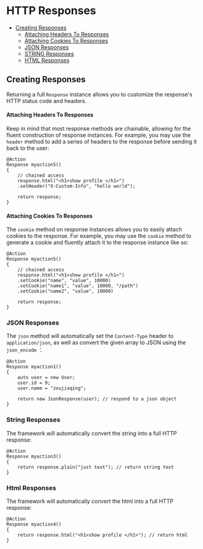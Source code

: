 # HTTP Responses

- [Creating Responses](#creating-responses)
    - [Attaching Headers To Responses](#attaching-headers-to-responses)
    - [Attaching Cookies To Responses](#attaching-cookies-to-responses)
    - [JSON Responses](#json-responses)
    - [STRING Responses](#string-responses)
    - [HTML Responses](#html-responses)
    
<a name="creating-responses"></a>
## Creating Responses

Returning a full `Response` instance allows you to customize the response's HTTP status code and headers.

<a name="attaching-headers-to-responses"></a>
#### Attaching Headers To Responses

Keep in mind that most response methods are chainable, allowing for the fluent construction of response instances. For example, you may use the `header` method to add a series of headers to the response before sending it back to the user:

    @Action
    Response myaction5()
    {
        // chained access
        response.html("<h1>show profile </h1>")
        .setHeader("X-Custom-Info", "hello world");

        return response;
    }

<a name="attaching-cookies-to-responses"></a>
#### Attaching Cookies To Responses

The `cookie` method on response instances allows you to easily attach cookies to the response. For example, you may use the `cookie` method to generate a cookie and fluently attach it to the response instance like so:

    @Action
    Response myaction5()
    {
        // chained access
        response.html("<h1>show profile </h1>")
        .setCookie("name", "value", 10000)
        .setCookie("name1", "value", 10000, "/path")
        .setCookie("name2", "value", 10000)

        return response;
    }
    
<a name="json-responses"></a>
### JSON Responses

The `json` method will automatically set the `Content-Type` header to `application/json`, as well as convert the given array to JSON using the `json_encode` ：

    @Action
    Response myaction1()
    {
        auto user = new User;
        user.id = 9;
        user.name = "zoujiaqing";

        return new JsonResponse(user); // respond to a json object
    }
 
<a name="string-responses"></a>
### String Responses

The framework will automatically convert the string into a full HTTP response:

    @Action
    Response myaction3()
    {
        return response.plain("just text"); // return string text
    }
    
<a name="html-responses"></a>
### Html Responses

The framework will automatically convert the html into a full HTTP response:

    @Action
    Response myaction4()
    {
        return response.html("<h1>show profile </h1>"); // return html
    }
